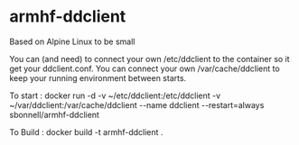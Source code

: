 # armhf-ddclient

Based on Alpine Linux to be small

You can (and need) to connect your own /etc/ddclient to the container so it get your ddclient.conf.
You can connect your own /var/cache/ddclient to keep your running environment between starts.

To start :
docker run -d -v ~/etc/ddclient:/etc/ddclient -v ~/var/ddclient:/var/cache/ddclient --name ddclient --restart=always sbonnell/armhf-ddclient

To Build :
docker build -t armhf-ddclient .

